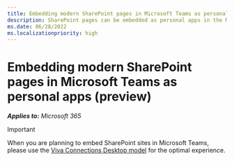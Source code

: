 ```yaml
---
title: Embedding modern SharePoint pages in Microsoft Teams as personal apps (preview)
description: SharePoint pages can be embedded as personal apps in the Microsoft Teams.
ms.date: 06/28/2022
ms.localizationpriority: high
---
```


# Embedding modern SharePoint pages in Microsoft Teams as personal apps (preview)

_**Applies to:** Microsoft 365_

> [!Important]
> When you are planning to embed SharePoint sites in Microsoft Teams, please use the [Viva Connections Desktop model](/sharepoint/guide-to-setting-up-viva-connections) for the optimal experience.
